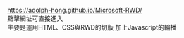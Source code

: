  https://adolph-hong.github.io/Microsoft-RWD/ <br>
 點擊網址可直接進入 <br>
 主要是運用HTML、CSS與RWD的切版 加上Javascript的輪播
